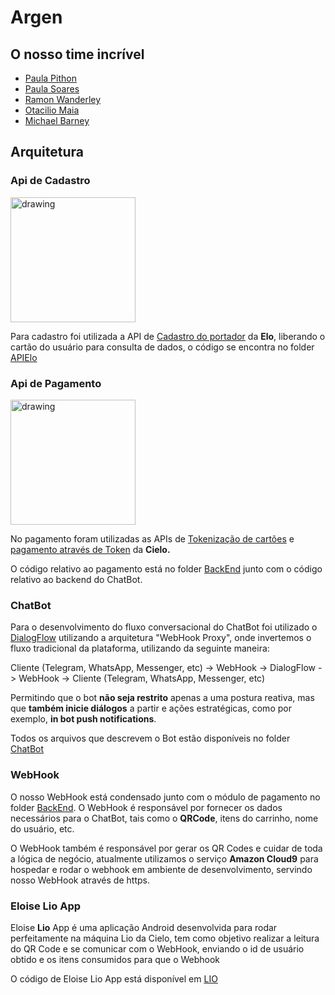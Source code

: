 # Argen

## O nosso time incrível

- [Paula Pithon](https://www.linkedin.com/in/paulapithon/)
- [Paula Soares](https://www.linkedin.com/in/soaresdelapaula/)
- [Ramon Wanderley](https://www.linkedin.com/in/ramonwanderley/)
- [Otacilio Maia](https://www.linkedin.com/in/otacilio/)
- [Michael Barney](https://www.linkedin.com/in/michael-barney-junior/)

## Arquitetura

### Api de Cadastro
  
<img src="https://proxydata.com.br/gestao/share/adm_usuarios/59ca9e4d98f19.png" alt="drawing" width="200"/>
  
Para cadastro foi utilizada a API de [Cadastro do portador](https://dev.elo.com.br/apis/cadastro-do-portador) da **Elo**, liberando o cartão do usuário para consulta de dados, o código se encontra no folder [APIElo](https://github.com/OtacilioN/WeHack-Argen-4/tree/master/APIElo)

### Api de Pagamento

<img src="https://upload.wikimedia.org/wikipedia/commons/thumb/b/bb/Logo_of_Cielo.svg/1200px-Logo_of_Cielo.svg.png" alt="drawing" width="200"/>

No pagamento foram utilizadas as APIs de [Tokenização de cartões](https://developercielo.github.io/manual/cielo-ecommerce) e [pagamento através de Token](https://developercielo.github.io/manual/cielo-ecommerce) da **Cielo.** 

O código relativo ao pagamento está no folder [BackEnd](https://github.com/OtacilioN/WeHack-Argen-4/tree/master/BackEnd) junto com o código relativo ao backend do ChatBot.

### ChatBot

Para o desenvolvimento do fluxo conversacional do ChatBot foi utilizado o [DialogFlow](http://dialogflow.com) utilizando a arquitetura "WebHook Proxy", onde invertemos o fluxo tradicional da plataforma, utilizando da seguinte maneira:

Cliente (Telegram, WhatsApp, Messenger, etc) -> WebHook -> DialogFlow -> WebHook -> Cliente (Telegram, WhatsApp, Messenger, etc)

Permitindo que o bot **não seja restrito** apenas a uma postura reativa, mas que **também inicie diálogos** a partir e ações estratégicas, como por exemplo, **in bot push notifications**.

Todos os arquivos que descrevem o Bot estão disponíveis no folder [ChatBot](https://github.com/OtacilioN/WeHack-Argen-4/tree/master/ChatBot)

### WebHook

O nosso WebHook está condensado junto com o módulo de pagamento no folder [BackEnd](https://github.com/OtacilioN/WeHack-Argen-4/tree/master/BackEnd). O WebHook é responsável por fornecer os dados necessários para o ChatBot, tais como o **QRCode**, itens do carrinho, nome do usuário, etc. 

O WebHook também é responsável por gerar os QR Codes e cuidar de toda a lógica de negócio, atualmente utilizamos o serviço **Amazon Cloud9** para hospedar e rodar o webhook em ambiente de desenvolvimento, servindo nosso WebHook através de https.

### Eloise Lio App

Eloise **Lio** App é uma aplicação Android desenvolvida para rodar perfeitamente na máquina Lio da Cielo, tem como objetivo realizar a leitura do QR Code e se comunicar com o WebHook, enviando o id de usuário obtido e os itens consumidos para que o Webhook

O código de Eloise Lio App está disponível em [LIO](https://github.com/OtacilioN/WeHack-Argen-4/tree/master/LIO)

